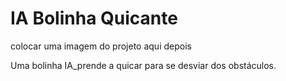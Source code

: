 # IA Bolinha Quicante

colocar uma imagem do projeto aqui depois

Uma bolinha IA_prende a quicar para se desviar dos obstáculos.